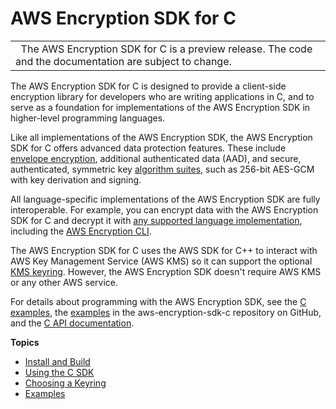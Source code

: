# AWS Encryption SDK for C<a name="c-language"></a>


|  | 
| --- |
|   The AWS Encryption SDK for C is a preview release\. The code and the documentation are subject to change\.  | 

The AWS Encryption SDK for C is designed to provide a client\-side encryption library for developers who are writing applications in C, and to serve as a foundation for implementations of the AWS Encryption SDK in higher\-level programming languages\.

Like all implementations of the AWS Encryption SDK, the AWS Encryption SDK for C offers advanced data protection features\. These include [envelope encryption](https://docs.aws.amazon.com/crypto/latest/userguide/cryptography-concepts.html#define-envelope-encryption), additional authenticated data \(AAD\), and secure, authenticated, symmetric key [algorithm suites](concepts.md#crypto-algorithm), such as 256\-bit AES\-GCM with key derivation and signing\.

All language\-specific implementations of the AWS Encryption SDK are fully interoperable\. For example, you can encrypt data with the AWS Encryption SDK for C and decrypt it with [any supported language implementation](programming-languages.md), including the [AWS Encryption CLI](crypto-cli.md)\.

The AWS Encryption SDK for C uses the AWS SDK for C\+\+ to interact with AWS Key Management Service \(AWS KMS\) so it can support the optional [KMS keyring](choose-keyring.md#use-kms-keyring)\. However, the AWS Encryption SDK doesn't require AWS KMS or any other AWS service\.

For details about programming with the AWS Encryption SDK, see the [C examples](c-examples.md), the [examples](https://github.com/awslabs/aws-encryption-sdk-c/tree/master/examples) in the aws\-encryption\-sdk\-c repository on GitHub, and the [C API documentation](https://awslabs.github.io/aws-encryption-sdk-c/html/)\.

**Topics**
+ [Install and Build](c-language-installation.md)
+ [Using the C SDK](c-language-using.md)
+ [Choosing a Keyring](choose-keyring.md)
+ [Examples](c-examples.md)